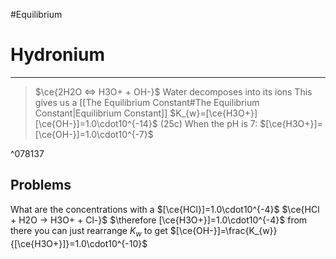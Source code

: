 #Equilibrium 
# Hydronium
---
>$\ce{2H2O <=> H3O+ + OH-}$
> Water decomposes into its ions
> This gives us a [[The Equilibrium Constant#The Equilibrium Constant|Equilibrium Constant]] $K_{w}=[\ce{H3O+}][\ce{OH-}]=1.0\cdot10^{-14}$ (25c)
> When the pH is 7:
> $[\ce{H3O+}]=[\ce{OH-}]=1.0\cdot10^{-7}$

^078137

## Problems
What are the concentrations with a $[\ce{HCl}]=1.0\cdot10^{-4}$ 
$\ce{HCl + H2O -> H3O+ + Cl-}$
$\therefore [\ce{H3O+}]=1.0\cdot10^{-4}$
from there you can just rearrange $K_{w}$ to get
$[\ce{OH-}]=\frac{K_{w}}{[\ce{H3O+}]}=1.0\cdot10^{-10}$
